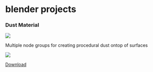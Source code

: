 # blender projects

### Dust Material

![](/dust/showcase.png)

Multiple node groups for creating procedural dust ontop of surfaces

![](/dust/nodes.png)

[Download]()